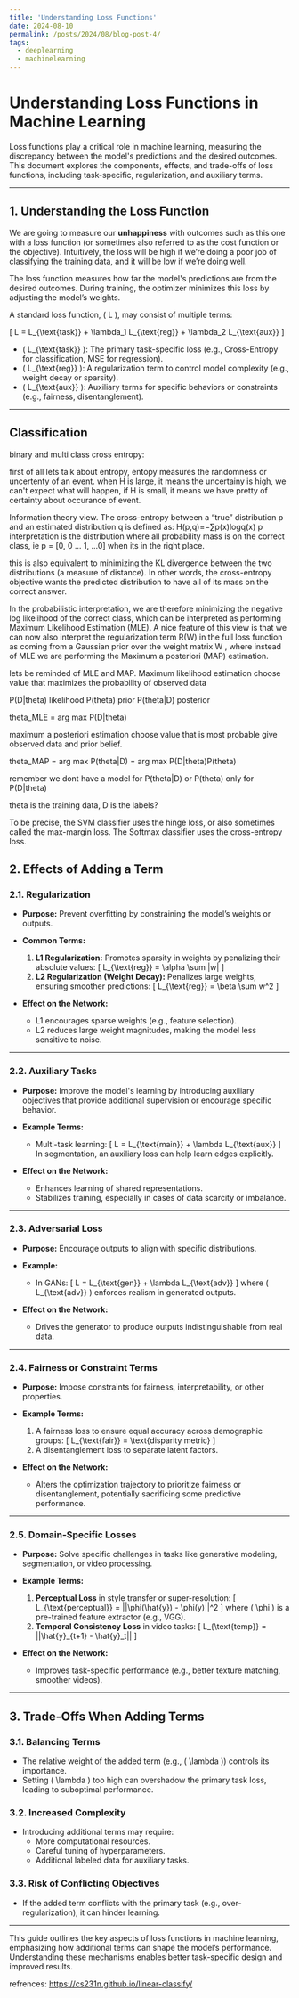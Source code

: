 ```yaml
---
title: 'Understanding Loss Functions'
date: 2024-08-10
permalink: /posts/2024/08/blog-post-4/
tags:
  - deeplearning
  - machinelearning
---
```


# **Understanding Loss Functions in Machine Learning**

Loss functions play a critical role in machine learning, measuring the discrepancy between the model's predictions and the desired outcomes. This document explores the components, effects, and trade-offs of loss functions, including task-specific, regularization, and auxiliary terms.


---

## **1. Understanding the Loss Function**

We are going to measure our **unhappiness** with outcomes such as this one with a loss function (or sometimes also referred to as the cost function or the objective). Intuitively, the loss will be high if we’re doing a poor job of classifying the training data, and it will be low if we’re doing well.

The loss function measures how far the model's predictions are from the desired outcomes. During training, the optimizer minimizes this loss by adjusting the model’s weights.

A standard loss function, \( L \), may consist of multiple terms:

\[
L = L_{\text{task}} + \lambda_1 L_{\text{reg}} + \lambda_2 L_{\text{aux}}
\]

- \( L_{\text{task}} \): The primary task-specific loss (e.g., Cross-Entropy for classification, MSE for regression).
- \( L_{\text{reg}} \): A regularization term to control model complexity (e.g., weight decay or sparsity).
- \( L_{\text{aux}} \): Auxiliary terms for specific behaviors or constraints (e.g., fairness, disentanglement).

---

## Classification 

binary and multi class cross entropy:

first of all lets talk about entropy, entopy measures the randomness or uncertenty of an event.
when H is large, it means the uncertainy is high, we can't expect what will happen, 
if H is small, it means we have pretty of certainty about occurance of event.

Information theory view. The cross-entropy between a “true” distribution p
 and an estimated distribution q
 is defined as:
 H(p,q)=−∑p(x)logq(x)
p interpretation is the distribution where all probability mass is on the correct class, ie p = [0, 0 ... 1, ...0] when its in the right place.

this is also equivalent to minimizing the KL divergence between the two distributions (a measure of distance). In other words, the cross-entropy objective wants the predicted distribution to have all of its mass on the correct answer.

In the probabilistic interpretation, we are therefore minimizing the negative log likelihood of the correct class, which can be interpreted as performing Maximum Likelihood Estimation (MLE). A nice feature of this view is that we can now also interpret the regularization term R(W)
 in the full loss function as coming from a Gaussian prior over the weight matrix W
, where instead of MLE we are performing the Maximum a posteriori (MAP) estimation. 

lets be reminded of MLE and MAP. 
Maximum likelihood estimation
choose value that maximizes the probability of observed data


P(D|theta) likelihood
P(theta) prior
P(theta|D) posterior

theta_MLE = arg max P(D|theta)

maximum a posteriori estimation 
choose value that is most probable give observed data and prior belief. 

theta_MAP = arg max P(theta|D) = arg max P(D|theta)P(theta)


remember we dont have a model for P(theta|D) or P(theta) only for P(D|theta)

theta is the training data, D is the labels?


 To be precise, the SVM classifier uses the hinge loss, or also sometimes called the max-margin loss. The Softmax classifier uses the cross-entropy loss.


## **2. Effects of Adding a Term**

### **2.1. Regularization**

- **Purpose:** Prevent overfitting by constraining the model’s weights or outputs.
- **Common Terms:**
  1. **L1 Regularization:** Promotes sparsity in weights by penalizing their absolute values:
     \[
     L_{\text{reg}} = \alpha \sum |w|
     \]
  2. **L2 Regularization (Weight Decay):** Penalizes large weights, ensuring smoother predictions:
     \[
     L_{\text{reg}} = \beta \sum w^2
     \]

- **Effect on the Network:**
  - L1 encourages sparse weights (e.g., feature selection).
  - L2 reduces large weight magnitudes, making the model less sensitive to noise.

---

### **2.2. Auxiliary Tasks**

- **Purpose:** Improve the model's learning by introducing auxiliary objectives that provide additional supervision or encourage specific behavior.
- **Example Terms:**
  - Multi-task learning:
    \[
    L = L_{\text{main}} + \lambda L_{\text{aux}}
    \]
    In segmentation, an auxiliary loss can help learn edges explicitly.

- **Effect on the Network:**
  - Enhances learning of shared representations.
  - Stabilizes training, especially in cases of data scarcity or imbalance.

---

### **2.3. Adversarial Loss**

- **Purpose:** Encourage outputs to align with specific distributions.
- **Example:**
  - In GANs:
    \[
    L = L_{\text{gen}} + \lambda L_{\text{adv}}
    \]
    where \( L_{\text{adv}} \) enforces realism in generated outputs.

- **Effect on the Network:**
  - Drives the generator to produce outputs indistinguishable from real data.

---

### **2.4. Fairness or Constraint Terms**

- **Purpose:** Impose constraints for fairness, interpretability, or other properties.
- **Example Terms:**
  1. A fairness loss to ensure equal accuracy across demographic groups:
     \[
     L_{\text{fair}} = \text{disparity metric}
     \]
  2. A disentanglement loss to separate latent factors.

- **Effect on the Network:**
  - Alters the optimization trajectory to prioritize fairness or disentanglement, potentially sacrificing some predictive performance.

---

### **2.5. Domain-Specific Losses**

- **Purpose:** Solve specific challenges in tasks like generative modeling, segmentation, or video processing.
- **Example Terms:**
  1. **Perceptual Loss** in style transfer or super-resolution:
     \[
     L_{\text{perceptual}} = ||\phi(\hat{y}) - \phi(y)||^2
     \]
     where \( \phi \) is a pre-trained feature extractor (e.g., VGG).
  2. **Temporal Consistency Loss** in video tasks:
     \[
     L_{\text{temp}} = ||\hat{y}_{t+1} - \hat{y}_t||
     \]

- **Effect on the Network:**
  - Improves task-specific performance (e.g., better texture matching, smoother videos).

---

## **3. Trade-Offs When Adding Terms**

### **3.1. Balancing Terms**
- The relative weight of the added term (e.g., \( \lambda \)) controls its importance.
- Setting \( \lambda \) too high can overshadow the primary task loss, leading to suboptimal performance.

### **3.2. Increased Complexity**
- Introducing additional terms may require:
  - More computational resources.
  - Careful tuning of hyperparameters.
  - Additional labeled data for auxiliary tasks.

### **3.3. Risk of Conflicting Objectives**
- If the added term conflicts with the primary task (e.g., over-regularization), it can hinder learning.

---

This guide outlines the key aspects of loss functions in machine learning, emphasizing how additional terms can shape the model’s performance. Understanding these mechanisms enables better task-specific design and improved results.

refrences:
https://cs231n.github.io/linear-classify/
